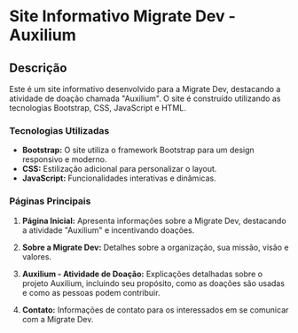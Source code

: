# Site Informativo Migrate Dev - Auxilium

## Descrição

Este é um site informativo desenvolvido para a Migrate Dev, destacando a atividade de doação chamada "Auxilium". O site é construído utilizando as tecnologias Bootstrap, CSS, JavaScript e HTML.

### Tecnologias Utilizadas

- **Bootstrap:** O site utiliza o framework Bootstrap para um design responsivo e moderno.
- **CSS:** Estilização adicional para personalizar o layout.
- **JavaScript:** Funcionalidades interativas e dinâmicas.

### Páginas Principais

1. **Página Inicial:** Apresenta informações sobre a Migrate Dev, destacando a atividade "Auxilium" e incentivando doações.

2. **Sobre a Migrate Dev:** Detalhes sobre a organização, sua missão, visão e valores.

3. **Auxilium - Atividade de Doação:** Explicações detalhadas sobre o projeto Auxilium, incluindo seu propósito, como as doações são usadas e como as pessoas podem contribuir.

4. **Contato:** Informações de contato para os interessados em se comunicar com a Migrate Dev.